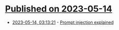 # [Published on 2023-05-14](index.md)

* [2023-05-14, 03:13:21](https://lobste.rs/s/busqvh/prompt_injection_explained) - [Prompt injection explained](https://simonwillison.net/2023/May/2/prompt-injection-explained/)
